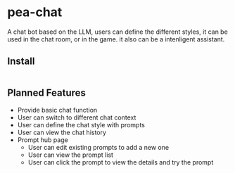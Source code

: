 # pea-chat

A chat bot based on the LLM, users can define the different styles, it can be used in the chat room, or in the game. it also can be a intenligent assistant.

## Install

```bash

```

## Planned Features

- Provide basic chat function
- User can switch to different chat context
- User can define the chat style with prompts
- User can view the chat history
- Prompt hub page
  - User can edit existing prompts to add a new one
  - User can view the prompt list
  - User can click the prompt to view the details and try the prompt
